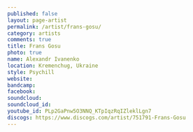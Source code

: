 ```yaml
---
published: false
layout: page-artist
permalink: /artist/frans-gosu/
category: artists
comments: true
title: Frans Gosu
photo: true
name: Alexandr Ivanenko
location: Kremenchug, Ukraine
style: Psychill
website: 
bandcamp: 
facebook: 
soundcloud: 
soundcloud_id: 
youtube_id: PLp2GaPnw5O3NNQ_KTpIqzRqIZleklLgn7
discogs: https://www.discogs.com/artist/751791-Frans-Gosu
---
```

